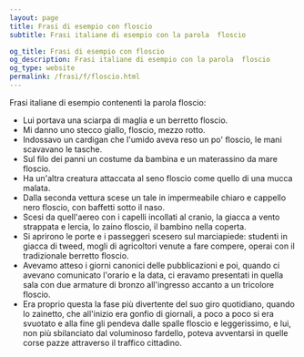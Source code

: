 ```yaml
---
layout: page
title: Frasi di esempio con floscio 
subtitle: Frasi italiane di esempio con la parola  floscio

og_title: Frasi di esempio con floscio 
og_description: Frasi italiane di esempio con la parola  floscio
og_type: website
permalink: /frasi/f/floscio.html
---
```


Frasi italiane di esempio contenenti la parola floscio:


- Lui portava una sciarpa di maglia e un berretto floscio.
- Mi danno uno stecco giallo, floscio, mezzo rotto.
- Indossavo un cardigan che l'umido aveva reso un po' floscio, le mani scavavano le tasche.
- Sul filo dei panni un costume da bambina e un materassino da mare floscio.
- Ha un'altra creatura attaccata al seno floscio come quello di una mucca malata.
- Dalla seconda vettura scese un tale in impermeabile chiaro e cappello nero floscio, con baffetti sotto il naso.
- Scesi da quell'aereo con i capelli incollati al cranio, la giacca a vento strappata e lercia, lo zaino floscio, il bambino nella coperta.
- Si aprirono le porte e i passeggeri scesero sul marciapiede: studenti in giacca di tweed, mogli di agricoltori venute a fare compere, operai con il tradizionale berretto floscio.
- Avevamo atteso i giorni canonici delle pubblicazioni e poi, quando ci avevano comunicato l'orario e la data, ci eravamo presentati in quella sala con due armature di bronzo all'ingresso accanto a un tricolore floscio.
- Era proprio questa la fase più divertente del suo giro quotidiano, quando lo zainetto, che all'inizio era gonfio di giornali, a poco a poco si era svuotato e alla fine gli pendeva dalle spalle floscio e leggerissimo, e lui, non più sbilanciato dal voluminoso fardello, poteva avventarsi in quelle corse pazze attraverso il traffico cittadino.

